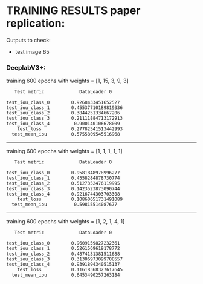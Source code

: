 # TRAINING RESULTS paper replication:

Outputs to check: 
- test image 65

### DeeplabV3+: 

training 600 epochs with weights = [1, 15, 3, 9, 3]

       Test metric             DataLoader 0

    test_iou_class_0        0.9268433451652527
    test_iou_class_1        0.45537710189819336
    test_iou_class_2        0.3844251334667206
    test_iou_class_3        0.21111884713172913
    test_iou_class_4         0.900140106678009
        test_loss           0.27782541513442993
      test_mean_iou         0.5755809545516968

--------------------------------------------------------

training 600 epochs with weights = [1, 1, 1, 1, 1]


       Test metric             DataLoader 0

    test_iou_class_0        0.9581848978996277
    test_iou_class_1        0.4558284878730774
    test_iou_class_2        0.5127352476119995
    test_iou_class_3        0.1423523873090744
    test_iou_class_4        0.9216744303703308
        test_loss           0.10860651731491089
      test_mean_iou          0.59815514087677

--------------------------------------------------------

training 600 epochs with weights = [1, 2, 1, 4, 1]

       Test metric             DataLoader 0

    test_iou_class_0        0.9609159827232361
    test_iou_class_1        0.5261569619178772
    test_iou_class_2        0.4874131381511688
    test_iou_class_3        0.31306973099708557
    test_iou_class_4        0.9391894340515137
        test_loss           0.11618368327617645
      test_mean_iou         0.6453490257263184